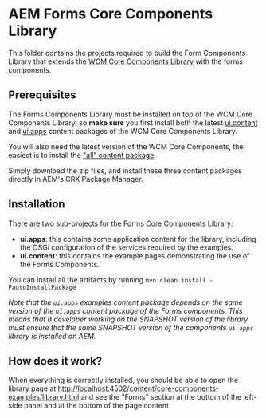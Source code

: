 # AEM Forms Core Components Library

This folder contains the projects required to build the Form Components Library that extends the [WCM Core Components Library](https://www.aemcomponents.dev/) with the forms components.

## Prerequisites

The Forms Components Library must be installed on top of the WCM Core Components Library, so **make sure** you first install both the latest [ui.content](https://repo1.maven.org/maven2/com/adobe/cq/core.wcm.components.examples.ui.content/2.10.0/core.wcm.components.examples.ui.content-2.10.0.zip) and [ui.apps](https://repo1.maven.org/maven2/com/adobe/cq/core.wcm.components.examples.ui.apps/2.10.0/core.wcm.components.examples.ui.apps-2.10.0.zip) content packages of the WCM Core Components Library.

You will also need the latest version of the WCM Core Components, the easiest is to install the ["all" content package](https://repo1.maven.org/maven2/com/adobe/cq/core.wcm.components.all/2.10.0/core.wcm.components.all-2.10.0.zip).

Simply download the zip files, and install these three content packages directly in AEM's CRX Package Manager.

## Installation

There are two sub-projects for the Forms Core Components Library:
* **ui.apps**: this contains some application content for the library, including the OSGi configuration of the services required by the examples.
* **ui.content**: this contains the example pages demonstrating the use of the Forms Components.

You can install all the artifacts by running `mvn clean install -PautoInstallPackage`

_Note that the `ui.apps` examples content package depends on the same version of the `ui.apps` content package of the Forms components. This means that a developer working on the SNAPSHOT version of the library must ensure that the same SNAPSHOT version of the components `ui.apps` library is installed on AEM._


## How does it work?

When everything is correctly installed, you should be able to open the library page at [http://localhost:4502/content/core-components-examples/library.html](http://localhost:4502/content/core-components-examples/library.html) and see the "Forms" section at the bottom of the left-side panel and at the bottom of the page content.

